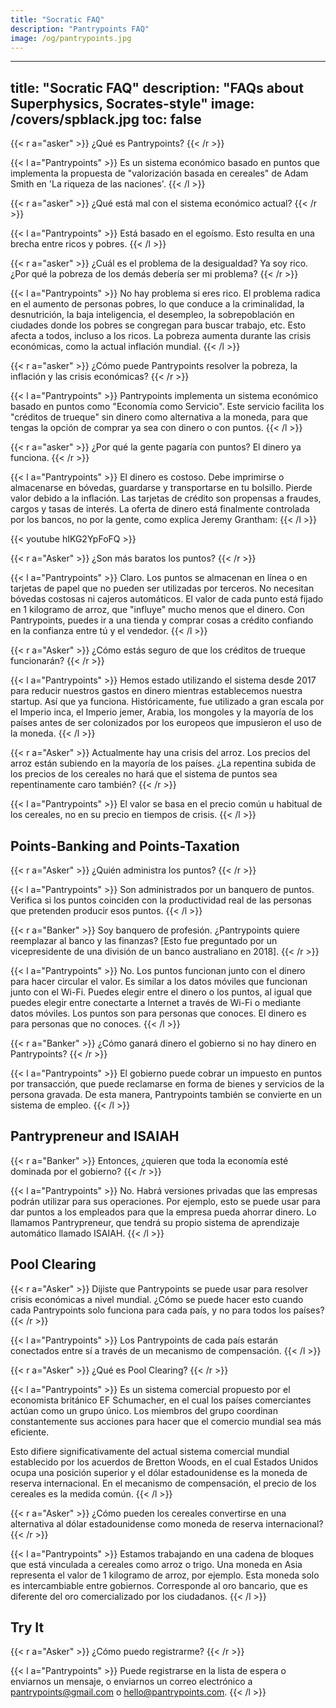 ```yaml
---
title: "Socratic FAQ"
description: "Pantrypoints FAQ"
image: /og/pantrypoints.jpg
---
```




---
title: "Socratic FAQ"
description: "FAQs about Superphysics, Socrates-style"
image: /covers/spblack.jpg
toc: false
---


{{< r a="asker" >}}
¿Qué es Pantrypoints?
{{< /r >}}




{{< l a="Pantrypoints" >}}
Es un sistema económico basado en puntos que implementa la propuesta de "valorización basada en cereales" de Adam Smith en 'La riqueza de las naciones'.
{{< /l >}}

{{< r a="asker" >}}
¿Qué está mal con el sistema económico actual?
{{< /r >}}

{{< l a="Pantrypoints" >}}
Está basado en el egoísmo. Esto resulta en una brecha entre ricos y pobres.
{{< /l >}}

<!-- PREGUNTADOR -->

{{< r a="asker" >}}
¿Cuál es el problema de la desigualdad? Ya soy rico. ¿Por qué la pobreza de los demás debería ser mi problema?
{{< /r >}}

{{< l a="Pantrypoints" >}}
No hay problema si eres rico. El problema radica en el aumento de personas pobres, lo que conduce a la criminalidad, la desnutrición, la baja inteligencia, el desempleo, la sobrepoblación en ciudades donde los pobres se congregan para buscar trabajo, etc. Esto afecta a todos, incluso a los ricos. La pobreza aumenta durante las crisis económicas, como la actual inflación mundial.
{{< /l >}}

{{< r a="asker" >}}
¿Cómo puede Pantrypoints resolver la pobreza, la inflación y las crisis económicas?
{{< /r >}}

{{< l a="Pantrypoints" >}}
Pantrypoints implementa un sistema económico basado en puntos como "Economía como Servicio". Este servicio facilita los "créditos de trueque" sin dinero como alternativa a la moneda, para que tengas la opción de comprar ya sea con dinero o con puntos.
{{< /l >}}

{{< r a="asker" >}}
¿Por qué la gente pagaría con puntos? El dinero ya funciona.
{{< /r >}}


{{< l a="Pantrypoints" >}}
El dinero es costoso. Debe imprimirse o almacenarse en bóvedas, guardarse y transportarse en tu bolsillo. Pierde valor debido a la inflación. Las tarjetas de crédito son propensas a fraudes, cargos y tasas de interés. La oferta de dinero está finalmente controlada por los bancos, no por la gente, como explica Jeremy Grantham:
{{< /l >}}

{{< youtube hIKG2YpFoFQ >}}



{{< r a="Asker" >}}
¿Son más baratos los puntos?
{{< /r >}}

{{< l a="Pantrypoints" >}}
Claro. Los puntos se almacenan en línea o en tarjetas de papel que no pueden ser utilizadas por terceros. No necesitan bóvedas costosas ni cajeros automáticos. El valor de cada punto está fijado en 1 kilogramo de arroz, que "influye" mucho menos que el dinero. Con Pantrypoints, puedes ir a una tienda y comprar cosas a crédito confiando en la confianza entre tú y el vendedor.
{{< /l >}}

{{< r a="Asker" >}}
¿Cómo estás seguro de que los créditos de trueque funcionarán?
{{< /r >}}

{{< l a="Pantrypoints" >}}
Hemos estado utilizando el sistema desde 2017 para reducir nuestros gastos en dinero mientras establecemos nuestra startup. Así que ya funciona. Históricamente, fue utilizado a gran escala por el Imperio inca, el Imperio jemer, Arabia, los mongoles y la mayoría de los países antes de ser colonizados por los europeos que impusieron el uso de la moneda.
{{< /l >}}

{{< r a="Asker" >}}
Actualmente hay una crisis del arroz. Los precios del arroz están subiendo en la mayoría de los países. ¿La repentina subida de los precios de los cereales no hará que el sistema de puntos sea repentinamente caro también?
{{< /r >}}

{{< l a="Pantrypoints" >}}
El valor se basa en el precio común u habitual de los cereales, no en su precio en tiempos de crisis.
{{< /l >}}


## Points-Banking and Points-Taxation

{{< r a="Asker" >}}
¿Quién administra los puntos?
{{< /r >}}

{{< l a="Pantrypoints" >}}
Son administrados por un banquero de puntos. Verifica si los puntos coinciden con la productividad real de las personas que pretenden producir esos puntos.
{{< /l >}}

{{< r a="Banker" >}}
Soy banquero de profesión. ¿Pantrypoints quiere reemplazar al banco y las finanzas? [Esto fue preguntado por un vicepresidente de una división de un banco australiano en 2018].
{{< /r >}}

{{< l a="Pantrypoints" >}}
No. Los puntos funcionan junto con el dinero para hacer circular el valor. Es similar a los datos móviles que funcionan junto con el Wi-Fi. Puedes elegir entre el dinero o los puntos, al igual que puedes elegir entre conectarte a Internet a través de Wi-Fi o mediante datos móviles. Los puntos son para personas que conoces. El dinero es para personas que no conoces.
{{< /l >}}

{{< r a="Banker" >}}
¿Cómo ganará dinero el gobierno si no hay dinero en Pantrypoints?
{{< /r >}}

{{< l a="Pantrypoints" >}}
El gobierno puede cobrar un impuesto en puntos por transacción, que puede reclamarse en forma de bienes y servicios de la persona gravada. De esta manera, Pantrypoints también se convierte en un sistema de empleo.
{{< /l >}}


## Pantrypreneur and ISAIAH

{{< r a="Banker" >}}
Entonces, ¿quieren que toda la economía esté dominada por el gobierno?
{{< /r >}}

{{< l a="Pantrypoints" >}}
No. Habrá versiones privadas que las empresas podrán utilizar para sus operaciones. Por ejemplo, esto se puede usar para dar puntos a los empleados para que la empresa pueda ahorrar dinero. Lo llamamos Pantrypreneur, que tendrá su propio sistema de aprendizaje automático llamado ISAIAH.
{{< /l >}}


## Pool Clearing

{{< r a="Asker" >}}
Dijiste que Pantrypoints se puede usar para resolver crisis económicas a nivel mundial. ¿Cómo se puede hacer esto cuando cada Pantrypoints solo funciona para cada país, y no para todos los países?
{{< /r >}}

{{< l a="Pantrypoints" >}}
Los Pantrypoints de cada país estarán conectados entre sí a través de un mecanismo de compensación.
{{< /l >}}

{{< r a="Asker" >}}
¿Qué es Pool Clearing?
{{< /r >}}

{{< l a="Pantrypoints" >}}
Es un sistema comercial propuesto por el economista británico EF Schumacher, en el cual los países comerciantes actúan como un grupo único. Los miembros del grupo coordinan constantemente sus acciones para hacer que el comercio mundial sea más eficiente.

Esto difiere significativamente del actual sistema comercial mundial establecido por los acuerdos de Bretton Woods, en el cual Estados Unidos ocupa una posición superior y el dólar estadounidense es la moneda de reserva internacional. En el mecanismo de compensación, el precio de los cereales es la medida común.
{{< /l >}}

{{< r a="Asker" >}}
¿Cómo pueden los cereales convertirse en una alternativa al dólar estadounidense como moneda de reserva internacional? 
{{< /r >}}

{{< l a="Pantrypoints" >}}
Estamos trabajando en una cadena de bloques que está vinculada a cereales como arroz o trigo. Una moneda en Asia representa el valor de 1 kilogramo de arroz, por ejemplo. Esta moneda solo es intercambiable entre gobiernos. Corresponde al oro bancario, que es diferente del oro comercializado por los ciudadanos.
{{< /l >}}



## Try It

{{< r a="Asker" >}}
¿Cómo puedo registrarme?
{{< /r >}}


{{< l a="Pantrypoints" >}}
Puede registrarse en la lista de espera o enviarnos un mensaje, o enviarnos un correo electrónico a pantrypoints@gmail.com o hello@pantrypoints.com.
{{< /l >}}


